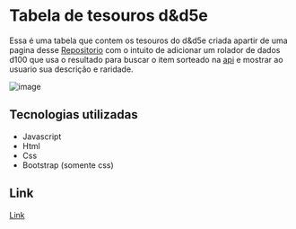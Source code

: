 # Tabela de tesouros d&d5e
  Essa é uma tabela que contem os tesouros do d&d5e criada apartir de uma pagina desse [Repositorio](https://github.com/DungeonMasterTools/DungeonMasterTools.github.io) com o intuito de adicionar um rolador de dados d100 que usa o resultado para buscar o item sorteado na [api](https://api.open5e.com/) e mostrar ao usuario sua descrição e raridade.

![image](dndGif.gif)


## Tecnologias utilizadas
 * Javascript
 * Html
 * Css
 * Bootstrap (somente css)


## Link
[Link](https://davisralves.github.io/tabelaTesouros/App)
